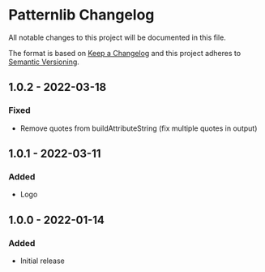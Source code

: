 # Patternlib Changelog

All notable changes to this project will be documented in this file.

The format is based on [Keep a Changelog](http://keepachangelog.com/) and this project adheres to [Semantic Versioning](http://semver.org/).

## 1.0.2 - 2022-03-18
### Fixed
- Remove quotes from buildAttributeString (fix multiple quotes in output)

## 1.0.1 - 2022-03-11
### Added
- Logo

## 1.0.0 - 2022-01-14
### Added
- Initial release
